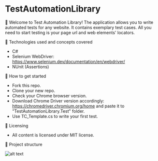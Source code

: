 # TestAutomationLibrary

:dart: Welcome to Test Automation Library!
The application allows you to write automated tests for any website. It contains exemplary test cases. All you need to start testing is your page url and web elements' locators.

:gem: Technologies used and concepts covered

* C#
* Selenium WebDriver: https://www.selenium.dev/documentation/en/webdriver/
* NUnit (Assertions)

:gem: How to get started

* Fork this repo.
* Clone your new repo.
* Check your Chrome browser version.
* Download Chrome Driver version accordingly: https://chromedriver.chromium.org/home and paste it to "TestAutomationLibrary.Test" folder.
* Use TC_Template.cs to write your first test.

:gem: Licensing
* All content is licensed under MIT license.

:gem: Project structure

![alt text](https://github.com/stat-tom/TestAutomationLibrary/blob/main/ProjectStructure.jpg)
